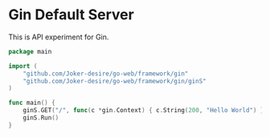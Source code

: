 # Gin Default Server

This is API experiment for Gin.

```go
package main

import (
	"github.com/Joker-desire/go-web/framework/gin"
	"github.com/Joker-desire/go-web/framework/gin/ginS"
)

func main() {
	ginS.GET("/", func(c *gin.Context) { c.String(200, "Hello World") })
	ginS.Run()
}
```

